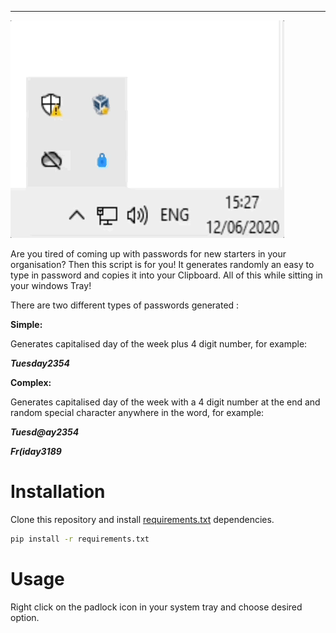 
---

![alt text](https://github.com/kkarwowski/Gifs/blob/master/password_generator.gif  "GIF showing the script")


Are you tired of coming up with passwords for new starters in your organisation? Then this script is for you! It generates randomly an easy to type in password and copies it into your Clipboard. All of this while sitting in your windows Tray!

There are two different types of passwords generated :

**Simple:**

Generates capitalised day of the week plus 4 digit number, for example:

**_Tuesday2354_**


**Complex:**

Generates capitalised day of the week with a 4 digit number at the end and random special character anywhere in the word, for example:

**_Tuesd@ay2354_**

**_Fr(iday3189_**


# Installation

Clone this repository and install [requirements.txt](requirements.txt) dependencies.
```bash
pip install -r requirements.txt
```

# Usage

Right click on the padlock icon in your system tray and choose desired option.
